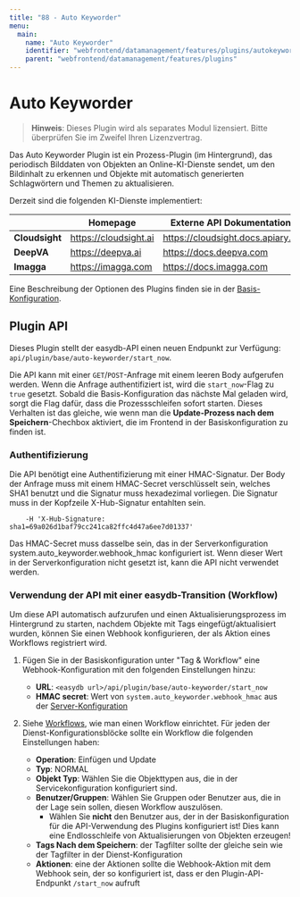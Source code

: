```yaml
---
title: "88 - Auto Keyworder"
menu:
  main:
    name: "Auto Keyworder"
    identifier: "webfrontend/datamanagement/features/plugins/autokeyworder"
    parent: "webfrontend/datamanagement/features/plugins"
---
```


# Auto Keyworder

> **Hinweis**: Dieses Plugin wird als separates Modul lizensiert. Bitte überprüfen Sie im Zweifel Ihren Lizenzvertrag.

Das Auto Keyworder Plugin ist ein Prozess-Plugin (im Hintergrund), das periodisch Bilddaten von Objekten an Online-KI-Dienste sendet, um den Bildinhalt zu erkennen und Objekte mit automatisch generierten Schlagwörtern und Themen zu aktualisieren.

Derzeit sind die folgenden KI-Dienste implementiert:

|  | Homepage | Externe API Dokumentation |
|---|---|---|
| **Cloudsight** | https://cloudsight.ai | https://cloudsight.docs.apiary.io |
| **DeepVA** | https://deepva.ai | https://docs.deepva.com |
| **Imagga** | https://imagga.com | https://docs.imagga.com |

Eine Beschreibung der Optionen des Plugins finden sie in der [Basis-Konfiguration](../../../../administration/base-config/auto_keyworder/).


## Plugin API

Dieses Plugin stellt der easydb-API einen neuen Endpunkt zur Verfügung: `api/plugin/base/auto-keyworder/start_now`.

Die API kann mit einer `GET`/`POST`-Anfrage mit einem leeren Body aufgerufen werden. Wenn die Anfrage authentifiziert ist, wird die `start_now`-Flag zu `true` gesetzt. Sobald die Basis-Konfiguration das nächste Mal geladen wird, sorgt die Flag dafür, dass die Prozessschleifen sofort starten. Dieses Verhalten ist das gleiche, wie wenn man die **Update-Prozess nach dem Speichern**-Chechbox aktiviert, die im Frontend in der Basiskonfiguration zu finden ist.

### Authentifizierung

Die API benötigt eine Authentifizierung mit einer HMAC-Signatur. Der Body der Anfrage muss mit einem HMAC-Secret verschlüsselt sein, welches SHA1 benutzt und die Signatur muss hexadezimal vorliegen. Die Signatur muss in der Kopfzeile X-Hub-Signatur entahlten sein.

```
    -H 'X-Hub-Signature: sha1=69a026d1baf79cc241ca82ffc4d47a6ee7d01337'
```

Das HMAC-Secret muss dasselbe sein, das in der Serverkonfiguration system.auto_keyworder.webhook_hmac konfiguriert ist. Wenn dieser Wert in der Serverkonfiguration nicht gesetzt ist, kann die API nicht verwendet werden.

### Verwendung der API mit einer easydb-Transition (Workflow)

Um diese API automatisch aufzurufen und einen Aktualisierungsprozess im Hintergrund zu starten, nachdem Objekte mit Tags eingefügt/aktualisiert wurden, können Sie einen Webhook konfigurieren, der als Aktion eines Workflows registriert wird.


1. Fügen Sie in der Basiskonfiguration unter "Tag & Workflow" eine Webhook-Konfiguration mit den folgenden Einstellungen hinzu:
    * **URL**: `<easydb url>/api/plugin/base/auto-keyworder/start_now`
    * **HMAC secret**: Wert von `system.auto_keyworder.webhook_hmac` aus der [Server-Konfiguration](/en/sysadmin/configuration/easydb-server.yml/plugins/auto-keyworder/)
    
2. Siehe [Workflows](/de/webfrontend/rightsmanagement/tags/#a-nameworkflows-a-workflows), wie man einen Workflow einrichtet. Für jeden der Dienst-Konfigurationsblöcke sollte ein Workflow die folgenden Einstellungen haben:
    * **Operation**: Einfügen und Update
    * **Typ**: NORMAL
    * **Objekt Typ**: Wählen Sie die Objekttypen aus, die in der Servicekonfiguration konfiguriert sind.
    * **Benutzer/Gruppen**: Wählen Sie Gruppen oder Benutzer aus, die in der Lage sein sollen, diesen Workflow auszulösen.
        * Wählen Sie **nicht** den Benutzer aus, der in der Basiskonfiguration für die API-Verwendung des Plugins konfiguriert ist! Dies kann eine Endlosschleife von Aktualisierungen von Objekten erzeugen!
    * **Tags Nach dem Speichern**: der Tagfilter sollte der gleiche sein wie der Tagfilter in der Dienst-Konfiguration
    * **Aktionen**: eine der Aktionen sollte die Webhook-Aktion mit dem Webhook sein, der so konfiguriert ist, dass er den Plugin-API-Endpunkt `/start_now` aufruft 